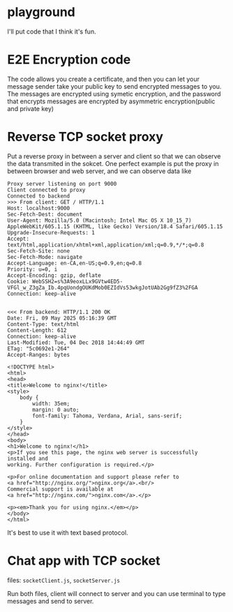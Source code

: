 # playground
I'll put code that I think it's fun.
# E2E Encryption code
The code allows you create a certificate, and then you can let your message sender take your public key to send encrypted messages to you. The messages are encrypted using symetic encryption, and the password that encrypts messages are encrypted by asymmetric encryption(public and private key)
# Reverse TCP socket proxy
Put a reverse proxy in between a server and client so that we can observe the data transmited in the sokcet. One perfect example is put the proxy in between browser and web server, and we can observe data like
```
Proxy server listening on port 9000
Client connected to proxy
Connected to backend
>>> From client: GET / HTTP/1.1
Host: localhost:9000
Sec-Fetch-Dest: document
User-Agent: Mozilla/5.0 (Macintosh; Intel Mac OS X 10_15_7) AppleWebKit/605.1.15 (KHTML, like Gecko) Version/18.4 Safari/605.1.15
Upgrade-Insecure-Requests: 1
Accept: text/html,application/xhtml+xml,application/xml;q=0.9,*/*;q=0.8
Sec-Fetch-Site: none
Sec-Fetch-Mode: navigate
Accept-Language: en-CA,en-US;q=0.9,en;q=0.8
Priority: u=0, i
Accept-Encoding: gzip, deflate
Cookie: WebSSH2=s%3A9eoxLLx9GVtw4ED5-VFGl_w_Z3gZa_Ib.4pqUondgOUKdMob0EZIdVs53wkgJotUAb2Gg9fZ3%2FGA
Connection: keep-alive


<<< From backend: HTTP/1.1 200 OK
Date: Fri, 09 May 2025 05:16:39 GMT
Content-Type: text/html
Content-Length: 612
Connection: keep-alive
Last-Modified: Tue, 04 Dec 2018 14:44:49 GMT
ETag: "5c0692e1-264"
Accept-Ranges: bytes

<!DOCTYPE html>
<html>
<head>
<title>Welcome to nginx!</title>
<style>
    body {
        width: 35em;
        margin: 0 auto;
        font-family: Tahoma, Verdana, Arial, sans-serif;
    }
</style>
</head>
<body>
<h1>Welcome to nginx!</h1>
<p>If you see this page, the nginx web server is successfully installed and
working. Further configuration is required.</p>

<p>For online documentation and support please refer to
<a href="http://nginx.org/">nginx.org</a>.<br/>
Commercial support is available at
<a href="http://nginx.com/">nginx.com</a>.</p>

<p><em>Thank you for using nginx.</em></p>
</body>
</html>
```
It's best to use it with text based protocol. 
# Chat app with TCP socket
files: `socketClient.js`, `socketServer.js`

Run both files, client will connect to server and you can use terminal to type messages and send to server.